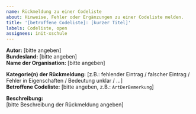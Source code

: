 ```yaml
---
name: Rückmeldung zu einer Codeliste
about: Hinweise, Fehler oder Ergänzungen zu einer Codeliste melden.
title: '[betroffene Codeliste]: [kurzer Titel]'
labels: Codeliste, open
assignees: init-xschule
---
```


**Autor:** [bitte angeben]  
**Bundesland:** [bitte angeben]  
**Name der Organisation:** [bitte angeben]  

**Kategorie(n) der Rückmeldung:** [z.B.: fehlender Eintrag / falscher Eintrag / Fehler in Eigenschaften / Bedeutung unklar / ...]  
**Betroffene Codeliste:** [bitte angeben, z.B.: `ArtDerBemerkung`]  

**Beschreibung:**  
[bitte Beschreibung der Rückmeldung angeben]

<!--
Besonders hilfreich sind hier zum Beispiel:
 - Verbesserungsvorschlag
 - Beschreibung des Anwendungsfalls
 - Häufigkeit des Vorkommens
-->
